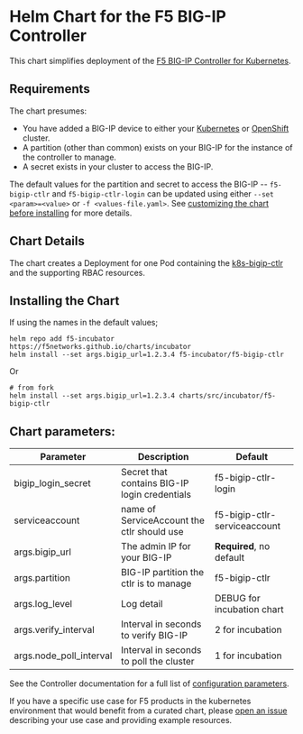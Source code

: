 # Helm Chart for the F5 BIG-IP Controller

This chart simplifies deployment of the [F5 BIG-IP Controller for Kubernetes](http://clouddocs.f5.com/products/connectors/k8s-bigip-ctlr/latest/).

## Requirements

The chart presumes:
- You have added a BIG-IP device to either your [Kubernetes](http://clouddocs.f5.com/containers/latest/kubernetes/kctlr-use-bigip-k8s.html) or [OpenShift](http://clouddocs.f5.com/containers/v2/openshift/kctlr-use-bigip-openshift.html) cluster.
- A partition (other than common) exists on your BIG-IP for the instance of the controller to manage.
- A secret exists in your cluster to access the BIG-IP.

The default values for the partition and secret to access the BIG-IP -- `f5-bigip-ctlr` and `f5-bigip-ctlr-login` can be updated using either `--set <param>=<value>` or `-f <values-file.yaml>`. See [customizing the chart before installing](https://docs.helm.sh/using_helm/#customizing-the-chart-before-installing) for more details.

## Chart Details

The chart creates a Deployment for one Pod containing the [k8s-bigip-ctlr](http://clouddocs.f5.com/products/connectors/k8s-bigip-ctlr/latest/) and the supporting RBAC resources.

## Installing the Chart

If using the names in the default values;

```
helm repo add f5-incubator https://f5networks.github.io/charts/incubator
helm install --set args.bigip_url=1.2.3.4 f5-incubator/f5-bigip-ctlr
```

Or

```
# from fork
helm install --set args.bigip_url=1.2.3.4 charts/src/incubator/f5-bigip-ctlr
```

## Chart parameters:

Parameter | Description | Default
----------|-------------|--------
bigip_login_secret | Secret that contains BIG-IP login credentials | f5-bigip-ctlr-login
serviceaccount | name of ServiceAccount the ctlr should use | f5-bigip-ctlr-serviceaccount
args.bigip_url | The admin IP for your BIG-IP | **Required**, no default
args.partition | BIG-IP partition the ctlr is to manage | f5-bigip-ctlr
args.log_level | Log detail | DEBUG for incubation chart
args.verify_interval | Interval in seconds to verify BIG-IP | 2 for incubation
args.node_poll_interval | Interval in seconds to poll the cluster | 1 for incubation

See the Controller documentation for a full list of [configuration parameters](http://clouddocs.f5.com/products/connectors/k8s-bigip-ctlr/v1.4/#controller-configuration-parameters).

If you have a specific use case for F5 products in the kubernetes environment that would benefit from a curated chart, please [open an issue](https://github.com/F5Networks/charts/issues) describing your use case and providing example resources.

